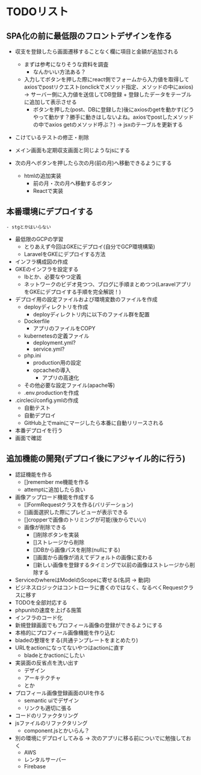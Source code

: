 # TODOリスト

## SPA化の前に最低限のフロントデザインを作る
- 収支を登録したら画面遷移することなく欄に項目と金額が追加される
    - まずは参考になりそうな資料を調査
        - なんかいい方法ある？
    - 入力してボタンを押した際にreact側でフォームから入力値を取得してaxiosでpostリクエスト(onclickでメソッド指定、メソッドの中にaxios) -> サーバー側に入力値を送信してDB登録 + 登録したデータをテーブルに追加して表示させる 
        - ボタンを押した(post、DBに登録した)後にaxiosのgetを動かす(どうやって動かす？勝手に動きはしないよね。axiosでpostしたメソッドの中でaxios getのメソッド呼ぶ？) -> jsxのテーブルを更新する
- こけているテストの修正・削除

- メイン画面も定期収支画面と同じようなjsにする

- 次の月へボタンを押したら次の月(前の月)へ移動できるようにする
    - htmlの追加実装
        - 前の月・次の月へ移動するボタン
        - Reactで実装

## 本番環境にデプロイする
    - stgとかはいらない
- 最低限のGCPの学習
    - とりあえず今回はGKEにデプロイ(自分でGCP環境構築)
    - LaravelをGKEにデプロイする方法
- インフラ構成図の作成
- GKEのインフラを設定する
    - lbとか、必要なやつ定義
    - ネットワークのビデオ見つつ、ブログに手順まとめつつ(LaravelアプリをGKEにデプロイする手順を完全解説！)
- デプロイ用の設定ファイルおよび環境変数のファイルを作成
    - deployディレクトリを作成
        - deployディレクトリ内に以下のファイル群を配置
    - Dockerfile
        - アプリのファイルをCOPY
    - kubernetesの定義ファイル
        - deployment.yml?
        - service.yml?
    - php.ini
        - production用の設定
        - opcacheの導入
            - アプリの高速化
    - その他必要な設定ファイル(apache等)
    - .env.productionを作成
- .circleci/config.ymlの作成
    - 自動テスト
    - 自動デプロイ
    - GitHub上でmainにマージしたら本番に自動リリースされる
- 本番デプロイを行う
- 画面で確認

## 追加機能の開発(デプロイ後にアジャイル的に行う)
- 認証機能を作る
    - []remember me機能を作る
    - attemptに追加したら良い
- 画像アップロード機能を作成する
    - []FormRequestクラスを作る(バリデーション)
    - []画面選択した際にプレビューが表示できる
    - []cropperで画像のトリミングが可能(後からでいい)
    - 画像が削除できる
        - []削除ボタンを実装
        - []ストレージから削除
        - []DBから画像パスを削除(nullにする)
        - []画面から画像が消えてデフォルトの画像に変わる
        - []新しい画像を登録するタイミングで以前の画像はストレージから削除する
- ServiceのwhereはModelのScopeに寄せる(名詞 -> 動詞)
- ビジネスロジックはコントローラに書くのではなく、なるべくRequestクラスに移す
- TODOを全部対応する
- phpunitの速度を上げる施策
- インフラのコード化
- 新規登録画面でもプロフィール画像の登録ができるようにする
- 本格的にプロフィール画像機能を作り込む
- bladeの整理をする(共通テンプレートをまとめたり)
- URLをactionになってないやつはactionに直す
    - bladeとかactionにしたい
- 実装面の反省点を洗い出す
    - デザイン
    - アーキテクチャ
    - とか
- プロフィール画像登録画面のUIを作る
    - semantic uiでデザイン
    - リンクも適切に張る
- コードのリファクタリング
- jsファイルのリファクタリング
    - component.jsとかいらん？
- 別の環境にデプロイしてみる -> 次のアプリに移る前についでに勉強しておく
    - AWS
    - レンタルサーバー
    - Firebase